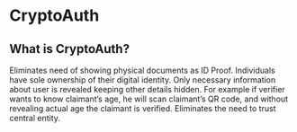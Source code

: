 # CryptoAuth

## What is CryptoAuth?

Eliminates need of showing physical documents as ID Proof.
Individuals have sole ownership of their digital identity.
Only necessary information about user is revealed keeping other details hidden. 
For example if verifier wants to know claimant’s age, he will scan claimant’s QR code, and without revealing actual age the claimant is verified. 
Eliminates the need to trust central entity.
